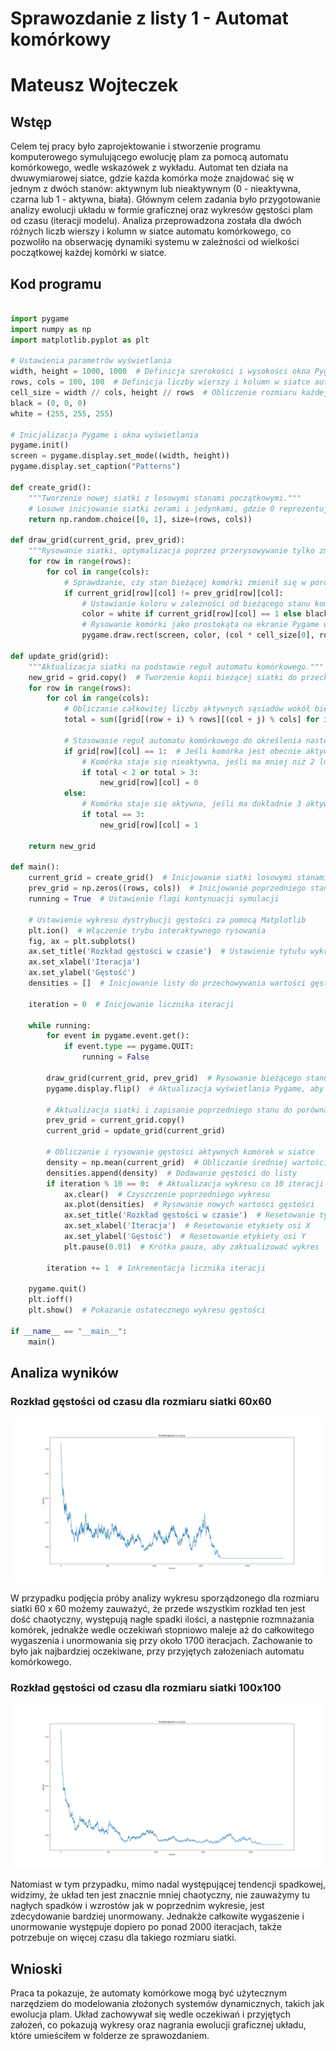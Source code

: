 # Sprawozdanie z listy 1 - Automat komórkowy

# Mateusz Wojteczek



## Wstęp

Celem tej pracy było zaprojektowanie i stworzenie programu komputerowego symulującego ewolucję plam za pomocą automatu komórkowego, wedle wskazówek z wykładu. Automat ten działa na dwuwymiarowej siatce, gdzie każda komórka może znajdować się w jednym z dwóch stanów: aktywnym lub nieaktywnym (0 - nieaktywna, czarna lub 1 - aktywna, biała). Głównym celem zadania było przygotowanie analizy ewolucji układu w formie graficznej oraz wykresów gęstości plam od czasu (iteracji modelu). Analiza przeprowadzona została dla dwóch różnych liczb wierszy i kolumn w siatce automatu komórkowego, co pozwoliło na obserwację dynamiki systemu w zależności od wielkości początkowej każdej komórki w siatce.



## Kod programu

```python

import pygame  
import numpy as np  
import matplotlib.pyplot as plt  

# Ustawienia parametrów wyświetlania
width, height = 1000, 1000  # Definicja szerokości i wysokości okna Pygame
rows, cols = 100, 100  # Definicja liczby wierszy i kolumn w siatce automatu komórkowego
cell_size = width // cols, height // rows  # Obliczenie rozmiaru każdej komórki w siatce
black = (0, 0, 0)  
white = (255, 255, 255)  

# Inicjalizacja Pygame i okna wyświetlania
pygame.init()  
screen = pygame.display.set_mode((width, height))  
pygame.display.set_caption("Patterns")  

def create_grid():
    """Tworzenie nowej siatki z losowymi stanami początkowymi."""
    # Losowe inicjowanie siatki zerami i jedynkami, gdzie 0 reprezentuje nieaktywną komórkę, a 1 aktywną komórkę
    return np.random.choice([0, 1], size=(rows, cols))

def draw_grid(current_grid, prev_grid):
    """Rysowanie siatki, optymalizacja poprzez przerysowywanie tylko zmienionych komórek."""
    for row in range(rows):
        for col in range(cols):
            # Sprawdzanie, czy stan bieżącej komórki zmienił się w porównaniu do poprzedniego stanu
            if current_grid[row][col] != prev_grid[row][col]:
                # Ustawianie koloru w zależności od bieżącego stanu komórki (aktywna lub nieaktywna)
                color = white if current_grid[row][col] == 1 else black
                # Rysowanie komórki jako prostokąta na ekranie Pygame w określonym kolorze
                pygame.draw.rect(screen, color, (col * cell_size[0], row * cell_size[1], cell_size[0], cell_size[1]))

def update_grid(grid):
    """Aktualizacja siatki na podstawie reguł automatu komórkowego."""
    new_grid = grid.copy()  # Tworzenie kopii bieżącej siatki do przechowywania nowych stanów
    for row in range(rows):
        for col in range(cols):
            # Obliczanie całkowitej liczby aktywnych sąsiadów wokół bieżącej komórki
            total = sum([grid[(row + i) % rows][(col + j) % cols] for i in range(-1, 2) for j in range(-1, 2)]) - grid[row][col]
            
            # Stosowanie reguł automatu komórkowego do określenia następnego stanu komórki
            if grid[row][col] == 1:  # Jeśli komórka jest obecnie aktywna
                # Komórka staje się nieaktywna, jeśli ma mniej niż 2 lub więcej niż 3 aktywnych sąsiadów (przeludnienie lub osamotnienie)
                if total < 2 or total > 3:
                    new_grid[row][col] = 0
            else:  
                # Komórka staje się aktywna, jeśli ma dokładnie 3 aktywnych sąsiadów (rozmnażanie)
                if total == 3:
                    new_grid[row][col] = 1

    return new_grid  

def main():
    current_grid = create_grid()  # Inicjowanie siatki losowymi stanami
    prev_grid = np.zeros((rows, cols))  # Inicjowanie poprzedniego stanu siatki dla porównania (początkowo same zera)
    running = True  # Ustawienie flagi kontynuacji symulacji

    # Ustawienie wykresu dystrybucji gęstości za pomocą Matplotlib
    plt.ion()  # Włączenie trybu interaktywnego rysowania
    fig, ax = plt.subplots()  
    ax.set_title('Rozkład gęstości w czasie')  # Ustawienie tytułu wykresu
    ax.set_xlabel('Iteracja')  
    ax.set_ylabel('Gęstość')  
    densities = []  # Inicjowanie listy do przechowywania wartości gęstości w czasie
    
    iteration = 0  # Inicjowanie licznika iteracji

    while running:  
        for event in pygame.event.get():  
            if event.type == pygame.QUIT:  
                running = False  

        draw_grid(current_grid, prev_grid)  # Rysowanie bieżącego stanu siatki
        pygame.display.flip()  # Aktualizacja wyświetlania Pygame, aby pokazać nowe rysowanie
        
        # Aktualizacja siatki i zapisanie poprzedniego stanu do porównania w następnej iteracji
        prev_grid = current_grid.copy()
        current_grid = update_grid(current_grid)

        # Obliczanie i rysowanie gęstości aktywnych komórek w siatce
        density = np.mean(current_grid)  # Obliczanie średniej wartości siatki (gęstość aktywnych komórek)
        densities.append(density)  # Dodawanie gęstości do listy
        if iteration % 10 == 0:  # Aktualizacja wykresu co 10 iteracji dla efektywności
            ax.clear()  # Czyszczenie poprzedniego wykresu
            ax.plot(densities)  # Rysowanie nowych wartości gęstości
            ax.set_title('Rozkład gęstości w czasie')  # Resetowanie tytułu (usuniętego przez ax.clear())
            ax.set_xlabel('Iteracja')  # Resetowanie etykiety osi X
            ax.set_ylabel('Gęstość')  # Resetowanie etykiety osi Y
            plt.pause(0.01)  # Krótka pauza, aby zaktualizować wykres

        iteration += 1  # Inkrementacja licznika iteracji

    pygame.quit()  
    plt.ioff()  
    plt.show()  # Pokazanie ostatecznego wykresu gęstości

if __name__ == "__main__":
    main()  

```


## Analiza wyników
### Rozkład gęstości od czasu dla rozmiaru siatki 60x60

![Rozkład gęstości od czasu dla rozmiaru siatki 60x60](60x60.png)

W przypadku podjęcia próby analizy wykresu sporządzonego dla rozmiaru siatki 60 x 60 możemy zauważyć, że przede wszystkim rozkład ten jest dość chaotyczny, występują nagłe spadki ilości, a następnie rozmnażania komórek, jednakże wedle oczekiwań stopniowo maleje aż do całkowitego wygaszenia i unormowania się przy około 1700 iteracjach. Zachowanie to było jak najbardziej oczekiwane, przy przyjętych założeniach automatu komórkowego.

### Rozkład gęstości od czasu dla rozmiaru siatki 100x100

![Rozkład gęstości od czasu dla rozmiaru siatki 100x100](100x100.png)

Natomiast w tym przypadku, mimo nadal występującej tendencji spadkowej, widzimy, że układ ten jest znacznie mniej chaotyczny, nie zauważymy tu nagłych spadków i wzrostów jak w poprzednim wykresie, jest zdecydowanie bardziej unormowany. Jednakże całkowite wygaszenie i unormowanie występuje dopiero po ponad 2000 iteracjach, także potrzebuje on więcej czasu dla takiego rozmiaru siatki. 



## Wnioski
Praca ta pokazuje, że automaty komórkowe mogą być użytecznym narzędziem do modelowania złożonych systemów dynamicznych, takich jak ewolucja plam. Układ zachowywał się wedle oczekiwań i przyjętych założeń, co pokazują wykresy oraz nagrania ewolucji graficznej układu, które umieściłem w folderze ze sprawozdaniem.


